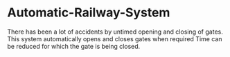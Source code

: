 # Automatic-Railway-System

There has been a lot of accidents by untimed opening and closing of gates.
This system automatically opens and closes gates when required
Time can be reduced for which the gate is being closed.
